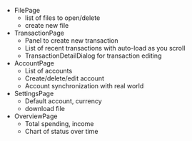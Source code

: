 - FilePage
    - list of files to open/delete
    - create new file
- TransactionPage
    - Panel to create new transaction
    - List of recent transactions with auto-load as you scroll
    - TransactionDetailDialog for transaction editing
- AccountPage
    - List of accounts
    - Create/delete/edit account
    - Account synchronization with real world
- SettingsPage
    - Default account, currency
    - download file
- OverviewPage
    - Total spending, income
    - Chart of status over time
